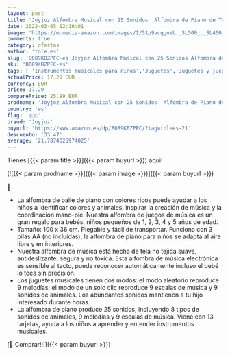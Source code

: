 ```yaml
---
layout: post
title: 'Joyjoz Alfombra Musical con 25 Sonidos  Alfombra de Piano de Teclado para Bebé  Alfombra Piano de Animales para Niños Niñas de 1 a 5 Años  100*36cm '
date: 2022-03-05 12:16:01
image: 'https://m.media-amazon.com/images/I/51p9vcqgnVL._SL500_._SL400_.jpg'
comments: true
category: ofertas
author: 'tole.es'
slug: 'B089KBZPFC-es Joyjoz Alfombra Musical con 25 Sonidos Alfombra de Piano...'
sku: 'B089KBZPFC-es'
tags: [ 'Instrumentos musicales para niños','Juguetes','Juguetes y juegos','Pianos para niños','bebé','joyjoz', ]
actualPrice: 17.29 EUR
currency: EUR
price: 17.29
comparePrice: 25.99 EUR
prodname: 'Joyjoz Alfombra Musical con 25 Sonidos  Alfombra de Piano de Teclado para Bebé  Alfombra Piano de Animales para Niños Niñas de 1 a 5 Años  100*36cm '
country: 'es'
flag: '🇪🇸'
brand: 'Joyjoz'
buyurl: 'https://www.amazon.es/dp/B089KBZPFC/?tag=tolees-21'
descuento: '33.47'
average: '21.7874025974025'
---
```


Tienes [{{< param title >}}]({{< param buyurl >}}) aqui!

[![{{< param prodname >}}]({{< param image >}})]({{< param buyurl >}})

🔎:

- La alfombra de baile de piano con colores ricos puede ayudar a los niños a identificar colores y animales, inspirar la creación de música y la coordinación mano-pie. Nuestra alfombra de juegos de música es un gran regalo para bebés, niños pequeños de 1, 2, 3, 4 y 5 años de edad.
- Tamaño: 100 x 36 cm. Plegable y fácil de transportar. Funciona con 3 pilas AA (no incluidas), la alfombra de piano para niños se adapta al aire libre y en interiores.
- Nuestra alfombra de música está hecha de tela no tejida suave, antideslizante, segura y no tóxica. Esta alfombra de música electrónica es sensible al tacto, puede reconocer automáticamente incluso el bebé lo toca sin precisión.
- Los juguetes musicales tienen dos modos: el modo aleatorio reproduce 9 melodías; el modo de un solo clic reproduce 9 escalas de música y 9 sonidos de animales. Los abundantes sonidos mantienen a tu hijo interesado durante horas.
- La alfombra de piano produce 25 sonidos, incluyendo 8 tipos de sonidos de animales, 9 melodías y 9 escalas de música. Viene con 13 tarjetas, ayuda a los niños a aprender y entender instrumentos musicales.

[🛒 Comprar!!!]({{< param buyurl >}})
